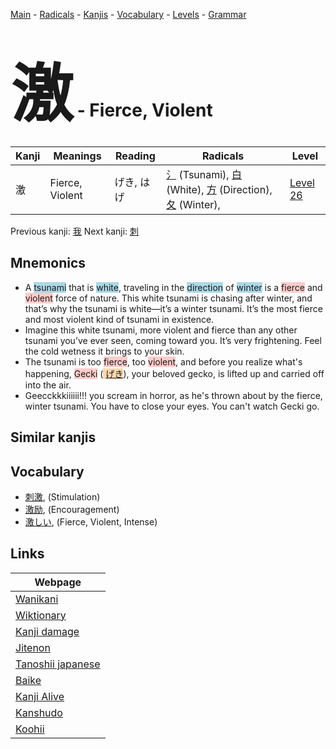 <style> bigfont {font-size: 100px}</style>
[Main](../index.md) -
[Radicals](../radicals.md) -
[Kanjis](../kanjis.md) -
[Vocabulary](../vocabulary.md) -
[Levels](../levels.md) -
[Grammar](../grammar.md)
# <bigfont> 激</bigfont> - Fierce, Violent 

| Kanji | Meanings | Reading | Radicals | Level |
| --- | --- | --- | --- | --- |
| 激 | Fierce, Violent | げき, はげ | [氵](../radicals/氵.md) (Tsunami), [白](../radicals/白.md) (White), [方](../radicals/方.md) (Direction), [夂](../radicals/夂.md) (Winter),  | [Level 26](../levels/wk_level26.md) |

Previous kanji: [我](我.md) Next kanji: [刺](刺.md) 

## Mnemonics
 * A <span style="background-color:#ADD8E6"> tsunami</span> that is <span style="background-color:#ADD8E6"> white</span>, traveling in the <span style="background-color:#ADD8E6"> direction</span> of <span style="background-color:#ADD8E6"> winter</span> is a <span style="background-color:#ffcccb"> fierce</span> and <span style="background-color:#ffcccb"> violent</span> force of nature. This white tsunami is chasing after winter, and that’s why the tsunami is white—it’s a winter tsunami. It’s the most fierce and most violent kind of tsunami in existence.
* Imagine this white tsunami, more violent and fierce than any other tsunami you’ve ever seen, coming toward you. It’s very frightening. Feel the cold wetness it brings to your skin.
* The tsunami is too <span style="background-color:#ffcccb"> fierce</span>, too <span style="background-color:#ffcccb"> violent</span>, and before you realize what's happening, <span style="background-color:#ffcccb"> Gecki</span> (<span style="background-color:#fed8b1"> [げき](https://jisho.org/search/げき)</span>), your beloved gecko, is lifted up and carried off into the air.
* Geecckkkiiiiii!!! you scream in horror, as he's thrown about by the fierce, winter tsunami. You have to close your eyes. You can't watch Gecki go.


## Similar kanjis
 


## Vocabulary
 * [刺激](../vocabulary/激.md), (Stimulation)
* [激励](../vocabulary/激.md), (Encouragement)
* [激しい](../vocabulary/激.md), (Fierce, Violent, Intense)



## Links 

| Webpage |
| --- |
| [Wanikani          ](https://www.wanikani.com/kanji/激) |
| [Wiktionary        ](https://en.wiktionary.org/wiki/激) |
| [Kanji damage      ](http://www.kanjidamage.com/kanji/search?utf8=✓&q=激) |
| [Jitenon           ](https://jitenon.com/kanji/激) |
| [Tanoshii japanese ](https://www.tanoshiijapanese.com/dictionary/kanji.cfm?k=激) |
| [Baike             ](https://baike.baidu.com/item/激) |
| [Kanji Alive       ](https://app.kanjialive.com/激) |
| [Kanshudo          ](https://www.kanshudo.com/searchmn?q=激) |
| [Koohii            ](https://kanji.koohii.com/study/kanji/激) |
